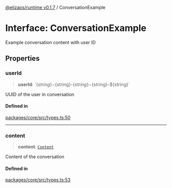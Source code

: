 [@elizaos/runtime v0.1.7](../index.md) / ConversationExample

# Interface: ConversationExample

Example conversation content with user ID

## Properties

### userId

> **userId**: \`$\{string\}-$\{string\}-$\{string\}-$\{string\}-$\{string\}\`

UUID of the user in conversation

#### Defined in

[packages/core/src/types.ts:50](https://github.com/elizaOS/eliza/blob/main/packages/core/src/types.ts#L50)

---

### content

> **content**: [`Content`](Content.md)

Content of the conversation

#### Defined in

[packages/core/src/types.ts:53](https://github.com/elizaOS/eliza/blob/main/packages/core/src/types.ts#L53)
